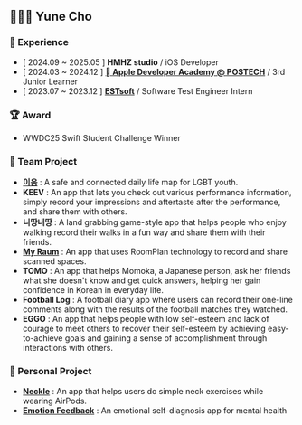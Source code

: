 ## 👨🏻‍💻 Yune Cho

### 💬 Experience

- [ 2024.09 ~ 2025.05 ] **HMHZ studio** / iOS Developer
- [ 2024.03 ~ 2024.12 ] **[ Apple Developer Academy @ POSTECH](https://developeracademy.postech.ac.kr/)** / 3rd Junior Learner
- [ 2023.07 ~ 2023.12 ] **[ESTsoft](https://estsoft.ai/)** / Software Test Engineer Intern

### 🏆 Award

- WWDC25 Swift Student Challenge Winner

### 📂 Team Project

- **[이음](https://apps.apple.com/kr/app/%EC%9D%B4%EC%9D%8C-%EB%82%98%EC%97%90%EA%B2%8C-%EC%95%88%EC%A0%84%ED%95%9C-%EA%B3%B3-%EC%B0%BE%EA%B8%B0/id6744875640)** : A safe and connected daily life map for LGBT youth.
- **KEEV** : An app that lets you check out various performance information, simply record your impressions and aftertaste after the performance, and share them with others.
- **니땅내땅** : A land grabbing game-style app that helps people who enjoy walking record their walks in a fun way and share them with their friends.
- **[My Raum](https://apps.apple.com/kr/app/my-raum/id6504674031)** : An app that uses RoomPlan technology to record and share scanned spaces.
- **TOMO** : An app that helps Momoka, a Japanese person, ask her friends what she doesn't know and get quick answers, helping her gain confidence in Korean in everyday life.
- **Football Log** : A football diary app where users can record their one-line comments along with the results of the football matches they watched.
- **EGGO** : An app that helps people with low self-esteem and lack of courage to meet others to recover their self-esteem by achieving easy-to-achieve goals and gaining a sense of accomplishment through interactions with others.

### 📂 Personal Project

- **[Neckle](https://apps.apple.com/kr/app/neckle/id6742444201)** : An app that helps users do simple neck exercises while wearing AirPods.
- **[Emotion Feedback](https://apps.apple.com/kr/app/emotion-feedback/id6480441483)** : An emotional self-diagnosis app for mental health
